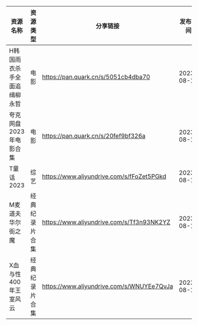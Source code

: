 | 资源名称           | 资源类型    | 分享链接                                      | 发布时间       |
| -------------- | ------- | ----------------------------------------- | ---------- |
| H韩国雨衣杀手全面追缉柳永哲 | 电影      | https://pan.quark.cn/s/5051cb4dba70       | 2023-08-16 |
| 夸克网盘2023年电影合集  | 电影      | https://pan.quark.cn/s/20fef9bf326a       | 2023-08-16 |
| T童话2023        | 综艺      | https://www.aliyundrive.com/s/fFoZet5PGkd | 2023-08-16 |
| M麦道夫华尔街之魔      | 经典纪录片合集 | https://www.aliyundrive.com/s/Tf3n93NK2YZ | 2023-08-16 |
| X血与性400年王室风云   | 经典纪录片合集 | https://www.aliyundrive.com/s/WNUYEe7QvJa | 2023-08-16 |
